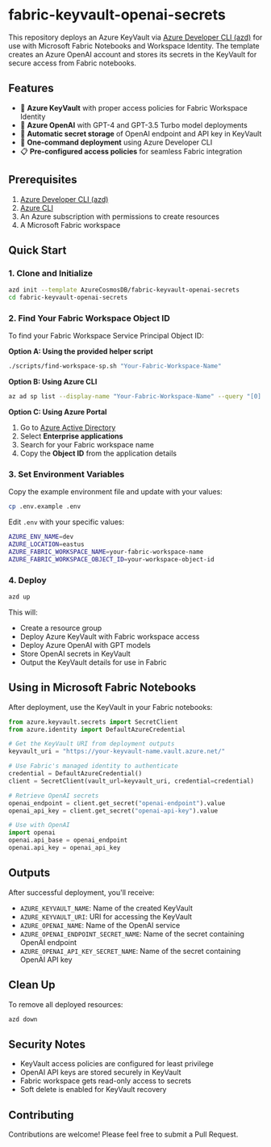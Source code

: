 # fabric-keyvault-openai-secrets

This repository deploys an Azure KeyVault via [Azure Developer CLI (azd)](https://learn.microsoft.com/azure/developer/azure-developer-cli/) for use with Microsoft Fabric Notebooks and Workspace Identity. The template creates an Azure OpenAI account and stores its secrets in the KeyVault for secure access from Fabric notebooks.

## Features

- 🔐 **Azure KeyVault** with proper access policies for Fabric Workspace Identity
- 🤖 **Azure OpenAI** with GPT-4 and GPT-3.5 Turbo model deployments  
- 🔑 **Automatic secret storage** of OpenAI endpoint and API key in KeyVault
- 🚀 **One-command deployment** using Azure Developer CLI
- 📋 **Pre-configured access policies** for seamless Fabric integration

## Prerequisites

1. [Azure Developer CLI (azd)](https://learn.microsoft.com/azure/developer/azure-developer-cli/install-azd)
2. [Azure CLI](https://docs.microsoft.com/cli/azure/install-azure-cli)
3. An Azure subscription with permissions to create resources
4. A Microsoft Fabric workspace

## Quick Start

### 1. Clone and Initialize

```bash
azd init --template AzureCosmosDB/fabric-keyvault-openai-secrets
cd fabric-keyvault-openai-secrets
```

### 2. Find Your Fabric Workspace Object ID

To find your Fabric Workspace Service Principal Object ID:

**Option A: Using the provided helper script**
```bash
./scripts/find-workspace-sp.sh "Your-Fabric-Workspace-Name"
```

**Option B: Using Azure CLI**
```bash
az ad sp list --display-name "Your-Fabric-Workspace-Name" --query "[0].id" -o tsv
```

**Option C: Using Azure Portal**
1. Go to [Azure Active Directory](https://portal.azure.com/#view/Microsoft_AAD_IAM/ActiveDirectoryMenuBlade/~/Overview)
2. Select **Enterprise applications**
3. Search for your Fabric workspace name
4. Copy the **Object ID** from the application details

### 3. Set Environment Variables

Copy the example environment file and update with your values:

```bash
cp .env.example .env
```

Edit `.env` with your specific values:
```bash
AZURE_ENV_NAME=dev
AZURE_LOCATION=eastus
AZURE_FABRIC_WORKSPACE_NAME=your-fabric-workspace-name
AZURE_FABRIC_WORKSPACE_OBJECT_ID=your-workspace-object-id
```

### 4. Deploy

```bash
azd up
```

This will:
- Create a resource group
- Deploy Azure KeyVault with Fabric workspace access
- Deploy Azure OpenAI with GPT models
- Store OpenAI secrets in KeyVault
- Output the KeyVault details for use in Fabric

## Using in Microsoft Fabric Notebooks

After deployment, use the KeyVault in your Fabric notebooks:

```python
from azure.keyvault.secrets import SecretClient
from azure.identity import DefaultAzureCredential

# Get the KeyVault URI from deployment outputs
keyvault_uri = "https://your-keyvault-name.vault.azure.net/"

# Use Fabric's managed identity to authenticate
credential = DefaultAzureCredential()
client = SecretClient(vault_url=keyvault_uri, credential=credential)

# Retrieve OpenAI secrets
openai_endpoint = client.get_secret("openai-endpoint").value
openai_api_key = client.get_secret("openai-api-key").value

# Use with OpenAI
import openai
openai.api_base = openai_endpoint
openai.api_key = openai_api_key
```

## Outputs

After successful deployment, you'll receive:

- `AZURE_KEYVAULT_NAME`: Name of the created KeyVault
- `AZURE_KEYVAULT_URI`: URI for accessing the KeyVault
- `AZURE_OPENAI_NAME`: Name of the OpenAI service
- `AZURE_OPENAI_ENDPOINT_SECRET_NAME`: Name of the secret containing OpenAI endpoint
- `AZURE_OPENAI_API_KEY_SECRET_NAME`: Name of the secret containing OpenAI API key

## Clean Up

To remove all deployed resources:

```bash
azd down
```

## Security Notes

- KeyVault access policies are configured for least privilege
- OpenAI API keys are stored securely in KeyVault
- Fabric workspace gets read-only access to secrets
- Soft delete is enabled for KeyVault recovery

## Contributing

Contributions are welcome! Please feel free to submit a Pull Request.
